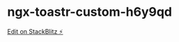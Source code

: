 # ngx-toastr-custom-h6y9qd

[Edit on StackBlitz ⚡️](https://stackblitz.com/edit/ngx-toastr-custom-h6y9qd)